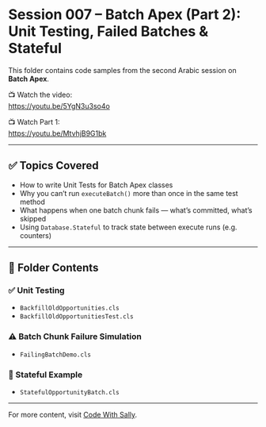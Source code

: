 # Session 007 – Batch Apex (Part 2): Unit Testing, Failed Batches & Stateful

This folder contains code samples from the second Arabic session on **Batch Apex**.

📺 Watch the video:  
https://youtu.be/5YgN3u3so4o

📺 Watch Part 1:  
https://youtu.be/MtvhjB9G1bk

---

## ✅ Topics Covered

- How to write Unit Tests for Batch Apex classes
- Why you can’t run `executeBatch()` more than once in the same test method
- What happens when one batch chunk fails — what’s committed, what’s skipped
- Using `Database.Stateful` to track state between execute runs (e.g. counters)

---

## 📂 Folder Contents

### ✅ Unit Testing  
- `BackfillOldOpportunities.cls`  
- `BackfillOldOpportunitiesTest.cls`  

### ⚠️ Batch Chunk Failure Simulation  
- `FailingBatchDemo.cls`  

### 🧠 Stateful Example  
- `StatefulOpportunityBatch.cls`  

---

For more content, visit [Code With Sally](https://www.youtube.com/@CodeWithSally).